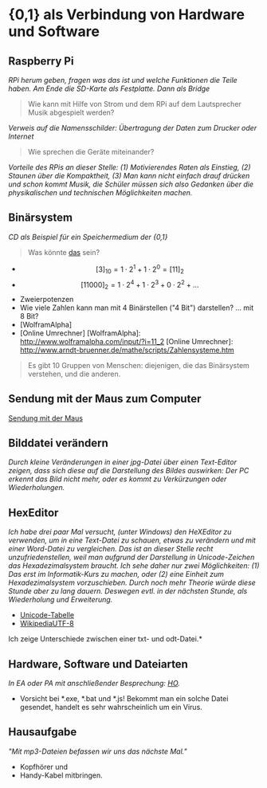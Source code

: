 # {0,1} als Verbindung von Hardware und Software

## Raspberry Pi
*RPi herum geben, fragen was das ist und welche Funktionen die Teile haben. Am Ende die SD-Karte als Festplatte. Dann als Bridge*

> Wie kann mit Hilfe von Strom und dem RPi auf dem Lautsprecher Musik abgespielt werden?

*Verweis auf die Namensschilder: Übertragung der Daten zum Drucker oder Internet*

> Wie sprechen die Geräte miteinander?

*Vorteile des RPis an dieser Stelle: (1) Motivierendes Raten als Einstieg, (2) Staunen über die Kompaktheit, (3) Man kann nicht einfach drauf drücken und schon kommt Musik, die Schüler müssen sich also Gedanken über die physikalischen und technischen Möglichkeiten machen.*

## Binärsystem

*CD als Beispiel für ein Speichermedium der {0,1}*

> Was könnte [das](http://haubergs.com/bc) sein?

* $$[3]_{10} = 1 \cdot 2^1 + 1 \cdot 2^0 = [11]_2$$
* $$[11000]_2 = 1 \cdot 2^4 + 1 \cdot 2^3 + 0 \cdot 2^2 + ...$$
* Zweierpotenzen
* Wie viele Zahlen kann man mit 4 Binärstellen ("4 Bit") darstellen? ... mit 8 Bit?
* [WolframAlpha]
* [Online Umrechner]
[WolframAlpha]: http://www.wolframalpha.com/input/?i=11_2
[Online Umrechner]: http://www.arndt-bruenner.de/mathe/scripts/Zahlensysteme.htm

> Es gibt 10 Gruppen von Menschen: diejenigen, die das Binärsystem verstehen, und die anderen.

## Sendung mit der Maus zum Computer
[Sendung mit der Maus](https://www.youtube.com/watch?v=5PJZz04JGjs)

## Bilddatei verändern
*Durch kleine Veränderungen in einer jpg-Datei über einen Text-Editor zeigen, dass sich diese auf die Darstellung des Bildes auswirken: Der PC erkennt das Bild nicht mehr, oder es kommt zu Verkürzungen oder Wiederholungen.*

## HexEditor
*Ich habe drei paar Mal versucht, (unter Windows) den HeXEditor zu verwenden, um in eine Text-Datei zu schauen, etwas zu verändern und mit einer Word-Datei zu vergleichen. Das ist an dieser Stelle recht unzufriedenstellen, weil man aufgrund der Darstellung in Unicode-Zeichen das Hexadezimalsystem braucht. Ich sehe daher nur zwei Möglichkeiten: (1) Das erst im Informatik-Kurs zu machen, oder (2) eine Einheit zum Hexadezimalsystem vorzuschieben. Durch noch mehr Theorie würde diese Stunde aber zu lang dauern. Deswegen evtl. in der nächsten Stunde, als Wiederholung und Erweiterung.*

* [Unicode-Tabelle]
* [WikipediaUTF-8]

[WikipediaUTF-8]: https://de.wikipedia.org/wiki/UTF-8
[Unicode-Tabelle]: http://unicode-table.com/de/0032/

Ich zeige Unterschiede zwischen einer txt- und odt-Datei.*

## Hardware, Software und Dateiarten
*In EA oder PA mit anschließender Besprechung: [HO](HO_Hardware_Software_Datei-Endungen.md).*
* Vorsicht bei *.exe, *.bat und *.js! Bekommt man ein solche Datei gesendet, handelt es sehr wahrscheinlich um ein Virus.

## Hausaufgabe
*"Mit mp3-Dateien befassen wir uns das nächste Mal."*

* Kopfhörer und
* Handy-Kabel mitbringen.


